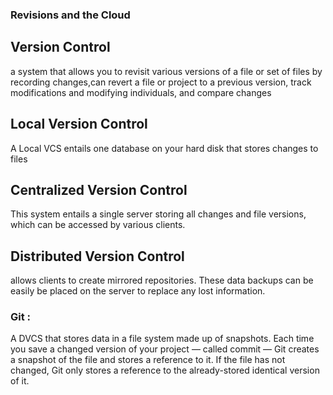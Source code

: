 ### Revisions and the Cloud
## Version Control
 a system that allows you to revisit various versions of a file or set of files by recording changes,can revert a file or project to a previous version, track modifications and modifying individuals, and compare changes
 
 ## Local Version Control
 A Local VCS entails one database on your hard disk that stores changes to files
 
 ## Centralized Version Control
 This system entails a single server storing all changes and file versions, which can be accessed by various clients.
 
 ## Distributed Version Control
 allows clients to create mirrored repositories. These data backups can be easily be placed on the server to replace any lost information.
 
 ### Git :
 A DVCS that stores data in a file system made up of snapshots. Each time you save a changed version of your project — called commit — Git creates a snapshot of the file and stores a reference to it. If the file has not changed, Git only stores a reference to the already-stored identical version of it.
  
 

